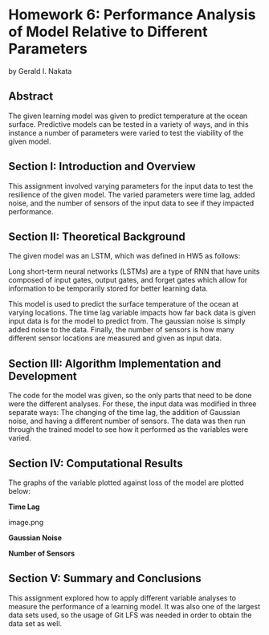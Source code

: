 # Homework 6: Performance Analysis of Model Relative to Different Parameters

by Gerald I. Nakata

## Abstract

The given learning model was given to predict temperature at the ocean surface. Predictive models can be tested in a variety of ways, and in this instance a number of parameters were varied to test the viability of the given model.

## Section I: Introduction and Overview

This assignment involved varying parameters for the input data to test the resilience of the given model. The varied parameters were time lag, added noise, and the number of sensors of the input data to see if they impacted performance.

## Section II: Theoretical Background

The given model was an LSTM, which was defined in HW5 as follows:

Long short-term neural networks (LSTMs) are a type of RNN that have units composed of input gates, output gates, and forget gates which allow for information to be temporarily stored for better learning data.

This model is used to predict the surface temperature of the ocean at varying locations. The time lag variable impacts how far back data is given input data is for the model to predict from. The gaussian noise is simply added noise to the data. Finally, the number of sensors is how many different sensor locations are measured and given as input data.

## Section III: Algorithm Implementation and Development

The code for the model was given, so the only parts that need to be done were the different analyses. For these, the input data was modified in three separate ways: The changing of the time lag, the addition of Gaussian noise, and having a different number of sensors. The data was then run through the trained model to see how it performed as the variables were varied.

## Section IV: Computational Results

The graphs of the variable plotted against loss of the model are plotted below:

**Time Lag**

image.png

**Gaussian Noise**



**Number of Sensors**



## Section V: Summary and Conclusions

This assignment explored how to apply different variable analyses to measure the performance of a learning model. It was also one of the largest data sets used, so the usage of Git LFS was needed in order to obtain the data set as well.
